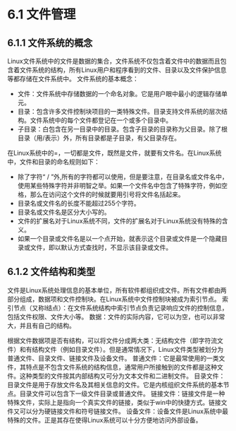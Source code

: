 # 6.1 文件管理

## 6.1.1 文件系统的概念

Linux文件系统中的文件是数据的集合，文件系统不仅包含着文件中的数据而且包含着文件系统的结构，所有Linux用户和程序看到的文件、目录以及文件保护信息等都存储在文件系统中。
文件系统的基本概念：

- 文件：文件系统中存储数据的一个命名对象。它是用户眼中最小的逻辑存储单元。
- 目录：包含许多文件控制块项目的一类特殊文件。目录支持文件系统的层次结构。文件系统中的每个文件都登记在一个或多个目录中。
- 子目录：白包含在另一目录中的目录。包含子目录的目录称为父目录。除了根目录（用/表示）外，所有目录都是子目录，有父目录存在。

在Linux系统中的=，一切都是文件，既然是文件，就要有文件名。在Linux系统中，文件和目录的命名规则如下：

- 除了字符“ / ”外,所有的字符都可以使用，但是要注意，在目录名或文件名中，使用某些特殊字符并非明智之举。如果一个文件名中包含了特殊字符，例如空格，那么在访问这个文件的时候就要用引号将文件名括起来。
- 目录名或文件名的长度不能超过255个字符。
- 目录名或文件名是区分大小写的。
- 文件的扩展名对于Linux系统不同，文件的扩展名对于Linux系统没有特殊的含义。
- 如果一个目录或文件名是以一个点开始，就表示这个目录或文件是一个隐藏目录或文件，即以默认方式查找时，不显示该目录或文件。

## 6.1.2 文件结构和类型

文件是Linux系统处理信息的基本单位，所有软件都组织成文件。所有文件都由两部分组成，数据项和文件控制块。在Linux系统中文件控制块被成为索引节点。
索引节点（又称I结点）：在文件系统结构中索引节点负责记录响应文件的控制信息，包括文件权限、文件大小等。
数据：文件的实际内容，它可以为空，也可以非常大，并且有自己的结构。

根据文件数据项是否有结构，可以将文件分成两大类：无结构文件（即字符流文件）和有结构文件（例如目录文件）。但是通常情况下，Linux文件类型被划分为普通文件、目录文件、链接文件及设备文件。
普通文件：它是最常使用的一类文件，其特点是不包含文件系统的结构信息，通常用户所接触到的文件都是这种文件。这种类型的文件按其内部结构又可分为文本文件和二进制文件。
目录文件：目录文件是用于存放文件名及其相关信息的文件。它是内核组织文件系统的基本节点。目录文件可以包含下一级文件目录或普通文件。
链接文件：链接文件是一种特殊文件，实际上是指向一个真实文件的链接，类似于win中的快捷方式。链接文件又可以分为硬链接文件和符号链接文件。
设备文件：设备文件是Linux系统中最特殊的文件。正是其存在使得Linux系统可以十分方便地访问外部设备。

